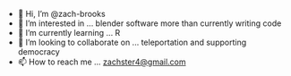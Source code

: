 - 👋 Hi, I’m @zach-brooks
- 👀 I’m interested in ... blender software more than currently writing code
- 🌱 I’m currently learning ... R 
- 💞️ I’m looking to collaborate on ... teleportation and supporting democracy 
- 📫 How to reach me ... zachster4@gmail.com 

<!---
zach-brooks/zach-brooks is a ✨ special ✨ repository because its `README.md` (this file) appears on your GitHub profile.
You can click the Preview link to take a look at your changes.
--->
